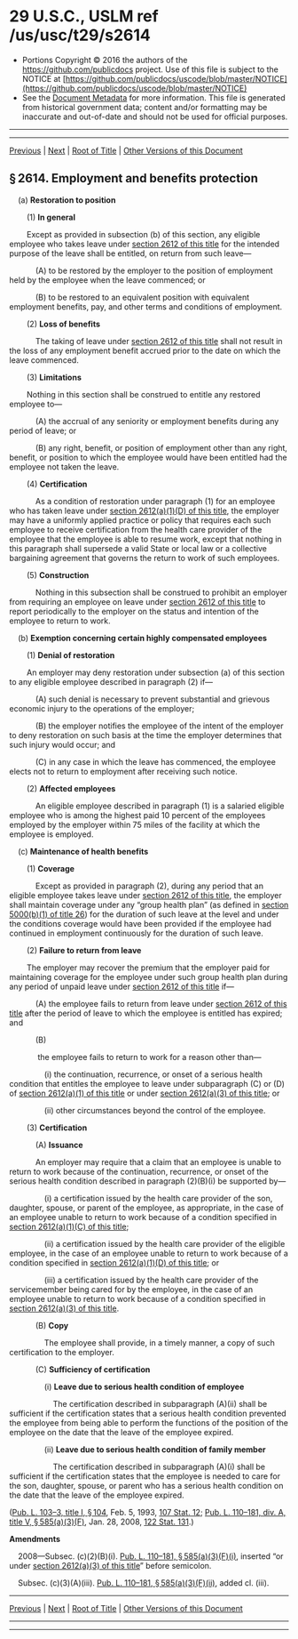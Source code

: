 ---
---

# 29 U.S.C., USLM ref /us/usc/t29/s2614

* Portions Copyright © 2016 the authors of the https://github.com/publicdocs project.
  Use of this file is subject to the NOTICE at [https://github.com/publicdocs/uscode/blob/master/NOTICE](https://github.com/publicdocs/uscode/blob/master/NOTICE)
* See the [Document Metadata](././../../../../..//README.md) for more information.
  This file is generated from historical government data; content and/or formatting may be inaccurate and out-of-date and should not be used for official purposes.

----------
----------

[Previous](./../../../../..//us/usc/t29/ch28/schI/m__us_usc_t29_s2613.md) | [Next](./../../../../..//us/usc/t29/ch28/schI/m__us_usc_t29_s2615.md) | [Root of Title](./../../../../../) | [Other Versions of this Document](https://publicdocs.github.io/go/links?ns=uslm&ref=%2Fus%2Fusc%2Ft29%2Fs2614)

## § 2614. Employment and benefits protection

    (a) __Restoration to position__ 

        (1) __In general__ 

        Except as provided in subsection (b) of this section, any eligible employee who takes leave under [section 2612 of this title][/us/usc/t29/s2612] for the intended purpose of the leave shall be entitled, on return from such leave—

            (A) to be restored by the employer to the position of employment held by the employee when the leave commenced; or

            (B) to be restored to an equivalent position with equivalent employment benefits, pay, and other terms and conditions of employment.

        (2) __Loss of benefits__ 

            The taking of leave under [section 2612 of this title][/us/usc/t29/s2612] shall not result in the loss of any employment benefit accrued prior to the date on which the leave commenced.

        (3) __Limitations__ 

        Nothing in this section shall be construed to entitle any restored employee to—

            (A) the accrual of any seniority or employment benefits during any period of leave; or

            (B) any right, benefit, or position of employment other than any right, benefit, or position to which the employee would have been entitled had the employee not taken the leave.

        (4) __Certification__ 

            As a condition of restoration under paragraph (1) for an employee who has taken leave under [section 2612(a)(1)(D) of this title][/us/usc/t29/s2612/a/1/D], the employer may have a uniformly applied practice or policy that requires each such employee to receive certification from the health care provider of the employee that the employee is able to resume work, except that nothing in this paragraph shall supersede a valid State or local law or a collective bargaining agreement that governs the return to work of such employees.

        (5) __Construction__ 

            Nothing in this subsection shall be construed to prohibit an employer from requiring an employee on leave under [section 2612 of this title][/us/usc/t29/s2612] to report periodically to the employer on the status and intention of the employee to return to work.

    (b) __Exemption concerning certain highly compensated employees__ 

        (1) __Denial of restoration__ 

        An employer may deny restoration under subsection (a) of this section to any eligible employee described in paragraph (2) if—

            (A) such denial is necessary to prevent substantial and grievous economic injury to the operations of the employer;

            (B) the employer notifies the employee of the intent of the employer to deny restoration on such basis at the time the employer determines that such injury would occur; and

            (C) in any case in which the leave has commenced, the employee elects not to return to employment after receiving such notice.

        (2) __Affected employees__ 

            An eligible employee described in paragraph (1) is a salaried eligible employee who is among the highest paid 10 percent of the employees employed by the employer within 75 miles of the facility at which the employee is employed.

    (c) __Maintenance of health benefits__ 

        (1) __Coverage__ 

            Except as provided in paragraph (2), during any period that an eligible employee takes leave under [section 2612 of this title][/us/usc/t29/s2612], the employer shall maintain coverage under any “group health plan” (as defined in [section 5000(b)(1) of title 26][/us/usc/t26/s5000/b/1]) for the duration of such leave at the level and under the conditions coverage would have been provided if the employee had continued in employment continuously for the duration of such leave.

        (2) __Failure to return from leave__ 

        The employer may recover the premium that the employer paid for maintaining coverage for the employee under such group health plan during any period of unpaid leave under [section 2612 of this title][/us/usc/t29/s2612] if—

            (A) the employee fails to return from leave under [section 2612 of this title][/us/usc/t29/s2612] after the period of leave to which the employee is entitled has expired; and

            (B)

             the employee fails to return to work for a reason other than—

                (i) the continuation, recurrence, or onset of a serious health condition that entitles the employee to leave under subparagraph (C) or (D) of [section 2612(a)(1) of this title][/us/usc/t29/s2612/a/1] or under [section 2612(a)(3) of this title][/us/usc/t29/s2612/a/3]; or

                (ii) other circumstances beyond the control of the employee.

        (3) __Certification__ 

            (A) __Issuance__ 

            An employer may require that a claim that an employee is unable to return to work because of the continuation, recurrence, or onset of the serious health condition described in paragraph (2)(B)(i) be supported by—

                (i) a certification issued by the health care provider of the son, daughter, spouse, or parent of the employee, as appropriate, in the case of an employee unable to return to work because of a condition specified in [section 2612(a)(1)(C) of this title][/us/usc/t29/s2612/a/1/C];

                (ii) a certification issued by the health care provider of the eligible employee, in the case of an employee unable to return to work because of a condition specified in [section 2612(a)(1)(D) of this title][/us/usc/t29/s2612/a/1/D]; or

                (iii) a certification issued by the health care provider of the servicemember being cared for by the employee, in the case of an employee unable to return to work because of a condition specified in [section 2612(a)(3) of this title][/us/usc/t29/s2612/a/3].

            (B) __Copy__ 

                The employee shall provide, in a timely manner, a copy of such certification to the employer.

            (C) __Sufficiency of certification__ 

                (i) __Leave due to serious health condition of employee__ 

                    The certification described in subparagraph (A)(ii) shall be sufficient if the certification states that a serious health condition prevented the employee from being able to perform the functions of the position of the employee on the date that the leave of the employee expired.

                (ii) __Leave due to serious health condition of family member__ 

                    The certification described in subparagraph (A)(i) shall be sufficient if the certification states that the employee is needed to care for the son, daughter, spouse, or parent who has a serious health condition on the date that the leave of the employee expired.

([Pub. L. 103–3, title I, § 104][/us/pl/103/3/s104], Feb. 5, 1993, [107 Stat. 12][/us/stat/107/12]; [Pub. L. 110–181, div. A, title V, § 585(a)(3)(F)][/us/pl/110/181/s585/a/3/F], Jan. 28, 2008, [122 Stat. 131][/us/stat/122/131].)

 __Amendments__ 

    2008—Subsec. (c)(2)(B)(i). [Pub. L. 110–181, § 585(a)(3)(F)(i)][/us/pl/110/181/s585/a/3/F/i], inserted “or under [section 2612(a)(3) of this title][/us/usc/t29/s2612/a/3]” before semicolon.

    Subsec. (c)(3)(A)(iii). [Pub. L. 110–181, § 585(a)(3)(F)(ii)][/us/pl/110/181/s585/a/3/F/ii], added cl. (iii).

----------

[Previous](./../../../../..//us/usc/t29/ch28/schI/m__us_usc_t29_s2613.md) | [Next](./../../../../..//us/usc/t29/ch28/schI/m__us_usc_t29_s2615.md) | [Root of Title](./../../../../../) | [Other Versions of this Document](https://publicdocs.github.io/go/links?ns=uslm&ref=%2Fus%2Fusc%2Ft29%2Fs2614)

----------
----------

[/us/usc/t29/s2612]: https://publicdocs.github.io/go/links?ns=uslm&ref=%2Fus%2Fusc%2Ft29%2Fs2612
[/us/usc/t29/s2612]: https://publicdocs.github.io/go/links?ns=uslm&ref=%2Fus%2Fusc%2Ft29%2Fs2612
[/us/usc/t29/s2612/a/1/D]: https://publicdocs.github.io/go/links?ns=uslm&ref=%2Fus%2Fusc%2Ft29%2Fs2612%2Fa%2F1%2FD
[/us/usc/t29/s2612]: https://publicdocs.github.io/go/links?ns=uslm&ref=%2Fus%2Fusc%2Ft29%2Fs2612
[/us/usc/t29/s2612]: https://publicdocs.github.io/go/links?ns=uslm&ref=%2Fus%2Fusc%2Ft29%2Fs2612
[/us/usc/t26/s5000/b/1]: https://publicdocs.github.io/go/links?ns=uslm&ref=%2Fus%2Fusc%2Ft26%2Fs5000%2Fb%2F1
[/us/usc/t29/s2612]: https://publicdocs.github.io/go/links?ns=uslm&ref=%2Fus%2Fusc%2Ft29%2Fs2612
[/us/usc/t29/s2612]: https://publicdocs.github.io/go/links?ns=uslm&ref=%2Fus%2Fusc%2Ft29%2Fs2612
[/us/usc/t29/s2612/a/1]: https://publicdocs.github.io/go/links?ns=uslm&ref=%2Fus%2Fusc%2Ft29%2Fs2612%2Fa%2F1
[/us/usc/t29/s2612/a/3]: https://publicdocs.github.io/go/links?ns=uslm&ref=%2Fus%2Fusc%2Ft29%2Fs2612%2Fa%2F3
[/us/usc/t29/s2612/a/1/C]: https://publicdocs.github.io/go/links?ns=uslm&ref=%2Fus%2Fusc%2Ft29%2Fs2612%2Fa%2F1%2FC
[/us/usc/t29/s2612/a/1/D]: https://publicdocs.github.io/go/links?ns=uslm&ref=%2Fus%2Fusc%2Ft29%2Fs2612%2Fa%2F1%2FD
[/us/usc/t29/s2612/a/3]: https://publicdocs.github.io/go/links?ns=uslm&ref=%2Fus%2Fusc%2Ft29%2Fs2612%2Fa%2F3
[/us/pl/103/3/s104]: https://publicdocs.github.io/go/links?ns=uslm&ref=%2Fus%2Fpl%2F103%2F3%2Fs104
[/us/stat/107/12]: https://publicdocs.github.io/go/links?ns=uslm&ref=%2Fus%2Fstat%2F107%2F12
[/us/pl/110/181/s585/a/3/F]: https://publicdocs.github.io/go/links?ns=uslm&ref=%2Fus%2Fpl%2F110%2F181%2Fs585%2Fa%2F3%2FF
[/us/stat/122/131]: https://publicdocs.github.io/go/links?ns=uslm&ref=%2Fus%2Fstat%2F122%2F131
[/us/pl/110/181/s585/a/3/F/i]: https://publicdocs.github.io/go/links?ns=uslm&ref=%2Fus%2Fpl%2F110%2F181%2Fs585%2Fa%2F3%2FF%2Fi
[/us/usc/t29/s2612/a/3]: https://publicdocs.github.io/go/links?ns=uslm&ref=%2Fus%2Fusc%2Ft29%2Fs2612%2Fa%2F3
[/us/pl/110/181/s585/a/3/F/ii]: https://publicdocs.github.io/go/links?ns=uslm&ref=%2Fus%2Fpl%2F110%2F181%2Fs585%2Fa%2F3%2FF%2Fii


